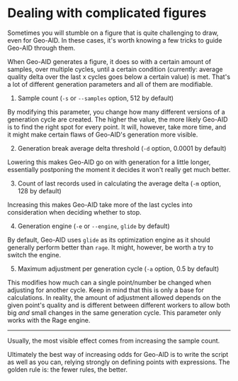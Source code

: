 # Dealing with complicated figures

Sometimes you will stumble on a figure that is quite challenging to draw, even for Geo-AID. In these cases, it's worth
knowing a few tricks to guide Geo-AID through them.

When Geo-AID generates a figure, it does so with a certain amount of samples, over multiple cycles, until a certain
condition (currently: average quality delta over the last x cycles goes below a certain value) is met. That's a lot of
different generation parameters and all of them are modifiable.

1. Sample count (`-s` or `--samples` option, 512 by default)

By modifying this parameter, you change how many different versions of a generation cycle are created. The higher the
value, the more likely Geo-AID is to find the right spot for every point. It will, however, take more time, and it might
make certain flaws of Geo-AID's generation more visible.

2. Generation break average delta threshold (`-d` option, 0.0001 by default)

Lowering this makes Geo-AID go on with generation for a little longer, essentially postponing the moment it decides it
won't really get much better.

3. Count of last records used in calculating the average delta (`-m` option, 128 by default)

Increasing this makes Geo-AID take more of the last cycles into consideration when deciding whether to stop.

4. Generation engine (`-e` or `--engine`, `glide` by default)

By default, Geo-AID uses `glide` as its optimization engine as it should generally perform better than `rage`. It might,
however, be worth a try to switch the engine.

5. Maximum adjustment per generation cycle (`-a` option, 0.5 by default)

This modifies how much can a single point/number be changed when adjusting for another cycle. Keep in mind that this is
only a base for calculations. In reality, the amount of adjustment allowed depends on the given point's quality and is
different between different workers to allow both big *and* small changes in the same generation cycle. This parameter
only works with the Rage engine.

---

Usually, the most visible effect comes from increasing the sample count.

Ultimately the best way of increasing odds for Geo-AID is to write the script as well as you can, relying strongly on
defining points with expressions. The golden rule is: the fewer rules, the better.
